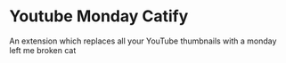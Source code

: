 # Youtube Monday Catify
 An extension which replaces all your YouTube thumbnails with a monday left me broken cat
